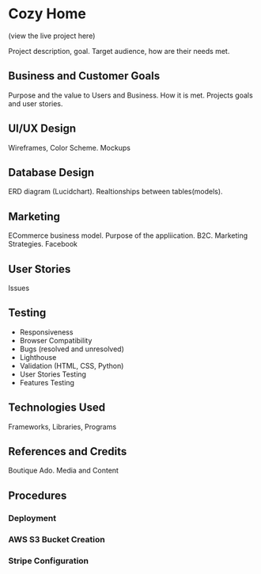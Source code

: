 # Cozy Home

(view the live project here)

Project description, goal. Target audience, how are their needs met.

## Business and Customer Goals
Purpose and the value to Users and Business. How it is met. Projects goals and user stories.

## UI/UX Design
Wireframes, Color Scheme. Mockups

## Database Design
ERD diagram (Lucidchart). Realtionships between tables(models).

## Marketing
ECommerce business model. Purpose of the appliication. B2C. Marketing Strategies. Facebook

## User Stories
Issues

## Testing
- Responsiveness
- Browser Compatibility
- Bugs (resolved and unresolved)
- Lighthouse
- Validation (HTML, CSS, Python)
- User Stories Testing
- Features Testing

## Technologies Used
Frameworks, Libraries, Programs

## References and Credits
Boutique Ado. Media and Content

## Procedures

### Deployment

### AWS S3 Bucket Creation

### Stripe Configuration

